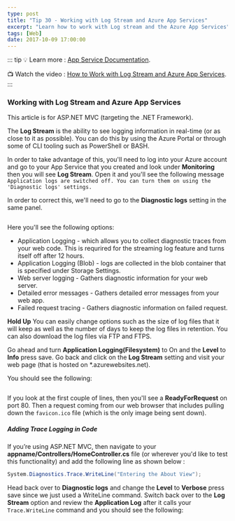 ```yaml
---
type: post
title: "Tip 30 - Working with Log Stream and Azure App Services"
excerpt: "Learn how to work with Log stream and the Azure App Services"
tags: [Web]
date: 2017-10-09 17:00:00
---
```


::: tip
:bulb: Learn more : [App Service Documentation](https://docs.microsoft.com/azure/app-service?WT.mc_id=docs-azuredevtips-azureappsdev).

:tv: Watch the video : [How to Work with Log Stream and Azure App Services](https://www.youtube.com/watch?v=wyuxnZZMeak&list=PLLasX02E8BPCNCK8Thcxu-Y-XcBUbhFWC&index=25?WT.mc_id=youtube-azuredevtips-azureappsdev).
:::

### Working with Log Stream and Azure App Services

This article is for ASP.NET MVC (targeting the .NET Framework). 

The **Log Stream** is the ability to see logging information in real-time (or as close to it as possible). You can do this by using the Azure Portal or through some of CLI tooling such as PowerShell or BASH.

In order to take advantage of this, you'll need to log into your Azure account and go to your App Service that you created and look under **Monitoring** then you will see **Log Stream**. Open it and you'll see the following message `Application logs are switched off. You can turn them on using the 'Diagnostic logs' settings.`

In order to correct this, we'll need to go to the **Diagnostic logs** setting in the same panel.

<img :src="$withBase('/files/logstream1.png')">

Here you'll see the following options:

* Application Logging - which allows you to collect diagnostic traces from your web code. This is requrired for the streaming log feature and turns itself off after 12 hours.
* Application Logging (Blob) - logs are collected in the blob container that is specified under Storage Settings.
* Web server logging - Gathers diagnostic information for your web server.
* Detailed error messages - Gathers detailed error messages from your web app.
* Failed request tracing - Gathers diagnostic information on failed request.

**Hold Up** You can easily change options such as the size of log files that it will keep as well as the number of days to keep the log files in retention. You can also download the log files via FTP and FTPS.


Go ahead and turn **Application Logging(Filesystem)** to On and the **Level** to **Info** press save. Go back and click on the **Log Stream** setting and visit your web page (that is hosted on *.azurewebsites.net).

You should see the following:

<img :src="$withBase('/files/logstream2.png')">

If you look at the first couple of lines, then you'll see a **ReadyForRequest** on port 80. Then a request coming from our web browser that includes pulling down the `favicon.ico` file (which is the only image being sent down).

##### Adding Trace Logging in Code


If you’re using ASP.NET MVC, then navigate to your **appname/Controllers/HomeController.cs** file (or wherever you'd like to test this functionality) and add the following line as shown below :

```csharp
System.Diagnostics.Trace.WriteLine("Entering the About View");
```

Head back over to **Diagnostic logs** and change the **Level** to **Verbose** press save since we just used a WriteLine command. Switch back over to the **Log Stream** option and review the **Application Log** after it calls your `Trace.WriteLine` command and you should see the following:

<img :src="$withBase('/files/logstream3.png')">
